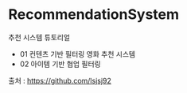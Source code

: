 # RecommendationSystem
추천 시스템 튜토리얼

- 01 컨텐츠 기반 필터링 영화 추천 시스템
- 02 아이템 기반 협업 필터링

출처 : https://github.com/lsjsj92
